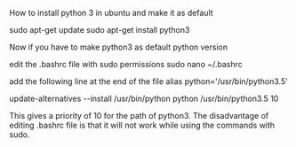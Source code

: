 How to install python 3 in ubuntu and make it as default

sudo apt-get update
sudo apt-get install python3

Now if you have to make python3 as default python version

edit the .bashrc file with sudo permissions 
 sudo nano ~/.bashrc
 
add the following line at the end of the file
alias python='/usr/bin/python3.5'

update-alternatives --install /usr/bin/python python /usr/bin/python3.5 10

This gives a priority of 10 for the path of python3. The disadvantage of editing .bashrc file is that it will not work while using the commands with sudo.
